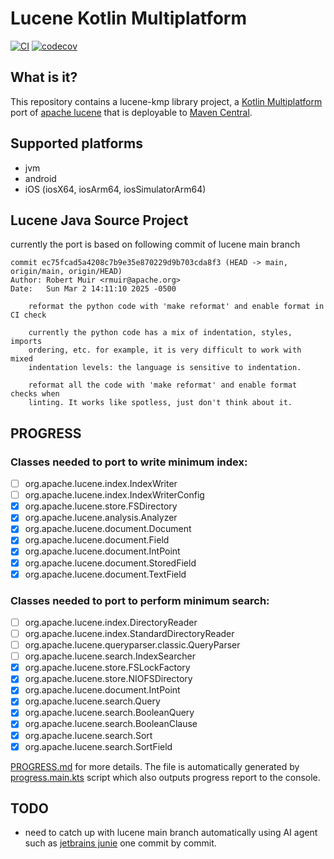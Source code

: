 # Lucene Kotlin Multiplatform

[![CI](https://github.com/nehemiaharchives/lucene-kmp/actions/workflows/ci.yml/badge.svg)](https://github.com/nehemiaharchives/lucene-kmp/actions/workflows/ci.yml)
[![codecov](https://codecov.io/gh/nehemiaharchives/lucene-kmp/graph/badge.svg?token=YRN8URPQA4)](https://codecov.io/gh/nehemiaharchives/lucene-kmp)

## What is it?

This repository contains a lucene-kmp library project, a [Kotlin Multiplatform](https://kotlinlang.org/docs/multiplatform.html) port of [apache lucene](https://github.com/apache/lucene/) that is deployable to [Maven Central](https://central.sonatype.com/).

## Supported platforms
* jvm
* android
* iOS (iosX64, iosArm64, iosSimulatorArm64)

## Lucene Java Source Project
currently the port is based on following commit of lucene main branch
```
commit ec75fcad5a4208c7b9e35e870229d9b703cda8f3 (HEAD -> main, origin/main, origin/HEAD)
Author: Robert Muir <rmuir@apache.org>
Date:   Sun Mar 2 14:11:10 2025 -0500

    reformat the python code with 'make reformat' and enable format in CI check

    currently the python code has a mix of indentation, styles, imports
    ordering, etc. for example, it is very difficult to work with mixed
    indentation levels: the language is sensitive to indentation.

    reformat all the code with 'make reformat' and enable format checks when
    linting. It works like spotless, just don't think about it.
```

## PROGRESS
### Classes needed to port to write minimum index:
* [ ] org.apache.lucene.index.IndexWriter
* [ ] org.apache.lucene.index.IndexWriterConfig
* [x] org.apache.lucene.store.FSDirectory
* [x] org.apache.lucene.analysis.Analyzer
* [x] org.apache.lucene.document.Document
* [x] org.apache.lucene.document.Field
* [x] org.apache.lucene.document.IntPoint
* [x] org.apache.lucene.document.StoredField
* [x] org.apache.lucene.document.TextField

### Classes needed to port to perform minimum search:
* [ ] org.apache.lucene.index.DirectoryReader
* [ ] org.apache.lucene.index.StandardDirectoryReader
* [ ] org.apache.lucene.queryparser.classic.QueryParser
* [ ] org.apache.lucene.search.IndexSearcher
* [x] org.apache.lucene.store.FSLockFactory
* [x] org.apache.lucene.store.NIOFSDirectory
* [x] org.apache.lucene.document.IntPoint
* [x] org.apache.lucene.search.Query
* [x] org.apache.lucene.search.BooleanQuery
* [x] org.apache.lucene.search.BooleanClause
* [x] org.apache.lucene.search.Sort
* [x] org.apache.lucene.search.SortField

[PROGRESS.md](PROGRESS.md) for more details. The file is automatically generated by [progress.main.kts](progress.main.kts) script which also outputs progress report to the console.

## TODO
* need to catch up with lucene main branch automatically using AI agent such as [jetbrains junie](https://www.jetbrains.com/junie/) one commit by commit.
